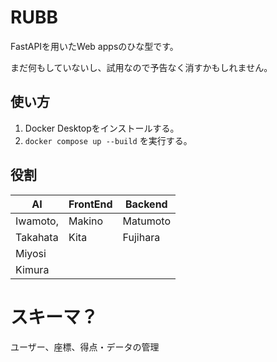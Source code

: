 # RUBB

FastAPIを用いたWeb appsのひな型です。

まだ何もしていないし、試用なので予告なく消すかもしれません。

## 使い方
1. Docker Desktopをインストールする。
2. `docker compose up --build` を実行する。

## 役割
| AI       | FrontEnd | Backend  |
| -------- | -------- | -------- |
| Iwamoto, | Makino   | Matumoto |
| Takahata | Kita     | Fujihara |
| Miyosi   |          |          |
| Kimura   |          |          |

# スキーマ？
ユーザー、座標、得点・データの管理
